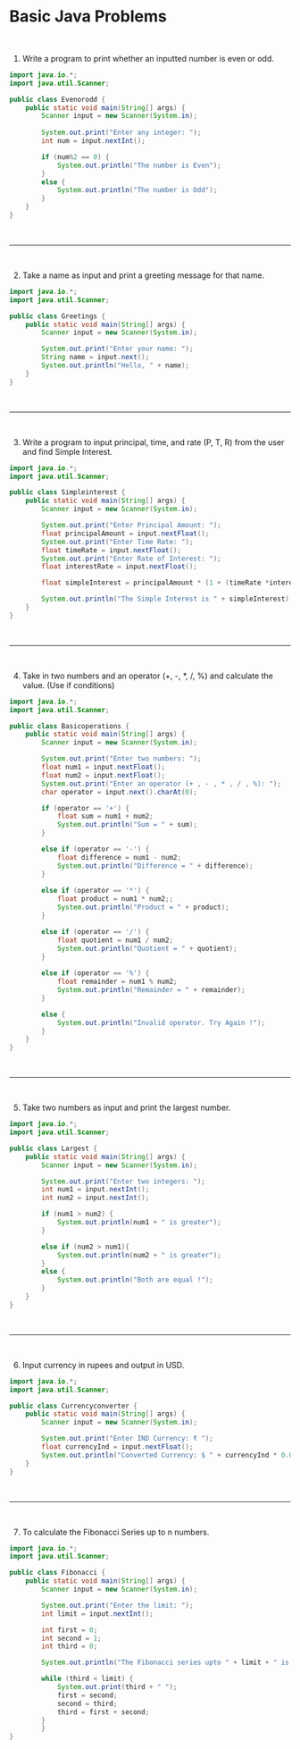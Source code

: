 # Basic Java Problems

<br>

1. Write a program to print whether an inputted number is even or odd.

```java
import java.io.*;
import java.util.Scanner;

public class Evenorodd {
    public static void main(String[] args) {
        Scanner input = new Scanner(System.in);
        
        System.out.print("Enter any integer: ");
        int num = input.nextInt();

        if (num%2 == 0) {
            System.out.println("The number is Even");
        }
        else {
            System.out.println("The number is Odd");
        }
    }
}
```
<br>

---

<br>

2. Take a name as input and print a greeting message for that name.

```java
import java.io.*;
import java.util.Scanner;

public class Greetings {
    public static void main(String[] args) {
        Scanner input = new Scanner(System.in);

        System.out.print("Enter your name: ");
        String name = input.next();
        System.out.println("Hello, " + name);
    }
}
```
<br>

---

<br>

3. Write a program to input principal, time, and rate (P, T, R) from the user and find Simple Interest.

```java
import java.io.*;
import java.util.Scanner;

public class Simpleinterest {
    public static void main(String[] args) {
        Scanner input = new Scanner(System.in);

        System.out.print("Enter Principal Amount: ");
        float principalAmount = input.nextFloat();
        System.out.print("Enter Time Rate: ");
        float timeRate = input.nextFloat();
        System.out.print("Enter Rate of Interest: ");
        float interestRate = input.nextFloat();

        float simpleInterest = principalAmount * (1 + (timeRate *interestRate));

        System.out.println("The Simple Interest is " + simpleInterest);
    }
}
```
<br>

---

<br>

4. Take in two numbers and an operator (+, -, *, /, %) and calculate the value. (Use if conditions)

```java
import java.io.*;
import java.util.Scanner;

public class Basicoperations {
    public static void main(String[] args) {
        Scanner input = new Scanner(System.in);

        System.out.print("Enter two numbers: ");
        float num1 = input.nextFloat();
        float num2 = input.nextFloat();
        System.out.print("Enter an operator (+ , - , * , / , %): ");
        char operator = input.next().charAt(0);

        if (operator == '+') {
            float sum = num1 + num2;
            System.out.println("Sum = " + sum);
        }

        else if (operator == '-') {
            float difference = num1 - num2;
            System.out.println("Difference = " + difference);
        }
        
        else if (operator == '*') {
            float product = num1 * num2;;
            System.out.println("Product = " + product);
        }

        else if (operator == '/') {
            float quotient = num1 / num2;
            System.out.println("Quotient = " + quotient);
        }
        
        else if (operator == '%') {
            float remainder = num1 % num2;
            System.out.println("Remainder = " + remainder);
        }

        else {
            System.out.println("Invalid operator. Try Again !");
        }  
    }
}

```

<br>

---

<br>

5. Take two numbers as input and print the largest number.

```java
import java.io.*;
import java.util.Scanner;

public class Largest {
    public static void main(String[] args) {
        Scanner input = new Scanner(System.in);

        System.out.print("Enter two integers: ");
        int num1 = input.nextInt();
        int num2 = input.nextInt();

        if (num1 > num2) {
            System.out.println(num1 + " is greater");
        }

        else if (num2 > num1){
            System.out.println(num2 + " is greater");
        }
        else {
            System.out.println("Both are equal !");
        }
    }
}
```
<br>

---

<br>

6. Input currency in rupees and output in USD.

```java
import java.io.*;
import java.util.Scanner;

public class Currencyconverter {
    public static void main(String[] args) {
        Scanner input = new Scanner(System.in);

        System.out.print("Enter IND Currency: ₹ ");
        float currencyInd = input.nextFloat();
        System.out.println("Converted Currency: $ " + currencyInd * 0.013);
    }
}
```

<br>

---

<br>

7. To calculate the Fibonacci Series up to n numbers.

```java
import java.io.*;
import java.util.Scanner;

public class Fibonacci {
    public static void main(String[] args) {
        Scanner input = new Scanner(System.in);

        System.out.print("Enter the limit: ");
        int limit = input.nextInt();

        int first = 0;
        int second = 1;
        int third = 0;

        System.out.println("The Fibonacci series upto " + limit + " is: ");

        while (third < limit) {
            System.out.print(third + " ");
            first = second;
            second = third;
            third = first + second;
        }
        }
}
```

